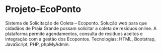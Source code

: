 # Projeto-EcoPonto
Sistema de Solicitação de Coleta – Ecoponto. Solução web para que cidadãos de Praia Grande possam solicitar a coleta de resíduos online. A plataforma permite agendamentos, consulta de resíduos aceitos e integração com a gestão dos Ecopontos.  Tecnologias: HTML, Bootstrap, JavaScript, PHP, phpMyAdmin.
